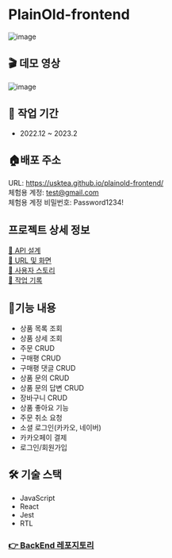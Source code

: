 # PlainOld-frontend

![image](https://plainold.s3.ap-northeast-2.amazonaws.com/review-image/b03af66e-4ff0-4d86-976a-1c4cdbf7a0b2.png)

## 🎬 데모 영상
![image](https://blog.kakaocdn.net/dn/91S8p/btr2vViuyAD/2cWp9fTYI9q0bJW4k41RH0/img.gif)

## 📆 작업 기간
- 2022.12 ~ 2023.2

## 🏠배포 주소
URL: https://usktea.github.io/plainold-frontend/<br/>
체험용 계정: test@gmail.com<br/>
체험용 계정 비밀번호: Password1234!<br/>

## 프로젝트 상세 정보
[🔗 API 설계](https://drive.google.com/file/d/1dqok7HYZSmAxAO4q1c3neL980bMYai0W/view?usp=share_link)<br/>
[🔗 URL 및 화면](https://drive.google.com/file/d/1PMEsyVCTnAZ62xpN39HgT0po6SAQlX4S/view?usp=share_link)<br/>
[🔗 사용자 스토리](https://drive.google.com/file/d/1AL7ivM5X_Yy3FyZzGP5aU8G_OYJ4-hOg/view?usp=share_link)<br/>
[🔗 작업 기록](https://drive.google.com/file/d/16y1TMRcwx3wk-e5pn9C_rHSIgnv8uMm8/view?usp=share_link)<br/>

## 📝기능 내용
- 상품 목록 조회
- 상품 상세 조회
- 주문 CRUD
- 구매평 CRUD
- 구매평 댓글 CRUD
- 상품 문의 CRUD
- 상품 문의 답변 CRUD
- 장바구니 CRUD
- 상품 좋아요 기능
- 주문 취소 요청
- 소셜 로그인(카카오, 네이버)
- 카카오페이 결제
- 로그인/회원가입

## 🛠 기술 스택
- JavaScript
- React
- Jest
- RTL

### [👉 BackEnd 레포지토리](https://github.com/USKTEA/plainold-backend)

